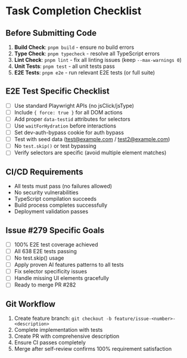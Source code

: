 # Task Completion Checklist

## Before Submitting Code

1. **Build Check**: `pnpm build` - ensure no build errors
2. **Type Check**: `pnpm typecheck` - resolve all TypeScript errors
3. **Lint Check**: `pnpm lint` - fix all linting issues (keep `--max-warnings 0`)
4. **Unit Tests**: `pnpm test` - all unit tests pass
5. **E2E Tests**: `pnpm e2e` - run relevant E2E tests (or full suite)

## E2E Test Specific Checklist

- [ ] Use standard Playwright APIs (no jsClick/jsType)
- [ ] Include `{ force: true }` for all DOM actions
- [ ] Add proper `data-testid` attributes for selectors
- [ ] Use `waitForHydration` before interactions
- [ ] Set dev-auth-bypass cookie for auth bypass
- [ ] Test with seed data (test@example.com / test2@example.com)
- [ ] No `test.skip()` or test bypassing
- [ ] Verify selectors are specific (avoid multiple element matches)

## CI/CD Requirements

- All tests must pass (no failures allowed)
- No security vulnerabilities
- TypeScript compilation succeeds
- Build process completes successfully
- Deployment validation passes

## Issue #279 Specific Goals

- [ ] 100% E2E test coverage achieved
- [ ] All 638 E2E tests passing
- [ ] No test.skip() usage
- [ ] Apply proven AI features patterns to all tests
- [ ] Fix selector specificity issues
- [ ] Handle missing UI elements gracefully
- [ ] Ready to merge PR #282

## Git Workflow

1. Create feature branch: `git checkout -b feature/issue-<number>-<description>`
2. Complete implementation with tests
3. Create PR with comprehensive description
4. Ensure CI passes completely
5. Merge after self-review confirms 100% requirement satisfaction
